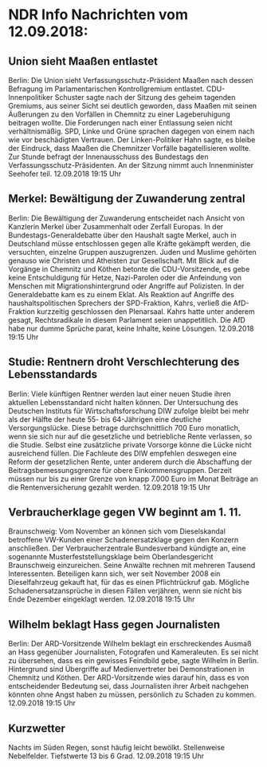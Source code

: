 # NDR Info Nachrichten vom 12.09.2018:


## Union sieht Maaßen entlastet
Berlin: Die Union sieht Verfassungsschutz-Präsident Maaßen nach dessen Befragung im Parlamentarischen Kontrollgremium entlastet. CDU-Innenpolitiker Schuster sagte nach der Sitzung des geheim tagenden Gremiums, aus seiner Sicht sei deutlich geworden, dass Maaßen mit seinen Äußerungen zu den Vorfällen in Chemnitz zu einer Lageberuhigung beitragen wollte. Die Forderungen nach einer Entlassung seien nicht verhältnismäßig. SPD, Linke und Grüne sprachen dagegen von einem nach wie vor beschädigten Vertrauen. Der Linken-Politiker Hahn sagte, es bleibe der Eindruck, dass Maaßen die Chemnitzer Vorfälle bagatellisieren wollte. Zur Stunde befragt der Innenausschuss des Bundestags den Verfassungsschutz-Präsidenten. An der Sitzung nimmt auch Innenminister Seehofer teil. 12.09.2018 19:15 Uhr 

## Merkel: Bewältigung der Zuwanderung zentral
Berlin: Die Bewältigung der Zuwanderung entscheidet nach Ansicht von Kanzlerin Merkel über Zusammenhalt oder Zerfall Europas. In der Bundestags-Generaldebatte über den Haushalt sagte Merkel, auch in Deutschland müsse entschlossen gegen alle Kräfte gekämpft werden, die versuchten, einzelne Gruppen auszugrenzen. Juden und Muslime gehörten genauso wie Christen und Atheisten zur Gesellschaft. Mit Blick auf die Vorgänge in Chemnitz und Köthen betonte die CDU-Vorsitzende, es gebe keine Entschuldigung für Hetze, Nazi-Parolen oder die Anfeindung von Menschen mit Migrationshintergrund oder Angriffe auf Polizisten. In der Generaldebatte kam es zu einem Eklat. Als Reaktion auf Angriffe des haushaltspolitischen Sprechers der SPD-Fraktion, Kahrs, verließ die AfD-Fraktion kurzzeitig geschlossen den Plenarsaal. Kahrs hatte unter anderem gesagt, Rechtsradikale in diesem Parlament seien unappetitlich. Die AfD habe nur dumme Sprüche parat, keine Inhalte, keine Lösungen. 12.09.2018 19:15 Uhr 

## Studie: Rentnern droht Verschlechterung des Lebensstandards
Berlin: Viele künftigen Rentner werden laut einer neuen Studie ihren aktuellen Lebensstandard nicht halten können. Der Untersuchung des Deutschen Instituts für Wirtschaftsforschung DIW zufolge bleibt bei mehr als der Hälfte der heute 55- bis 64-Jährigen eine deutliche Versorgungslücke. Diese betrage durchschnittlich 700 Euro monatlich, wenn sie sich nur auf die gesetzliche und betriebliche Rente verlassen, so die Studie. Selbst eine zusätzliche private Vorsorge könne die Lücke nicht ausreichend füllen. Die Fachleute des DIW empfehlen deswegen eine Reform der gesetzlichen Rente, unter anderem durch die Abschaffung der Beitragsbemessungsgrenze für obere Einkommensgruppen. Derzeit müssen nur bis zu einer Grenze von knapp 7.000 Euro im Monat Beiträge an die Rentenversicherung gezahlt werden. 12.09.2018 19:15 Uhr 

## Verbraucherklage gegen VW beginnt am 1. 11.
Braunschweig: Vom November an können sich vom  Dieselskandal betroffene VW-Kunden einer Schadenersatzklage gegen den Konzern anschließen. Der Verbraucherzentrale Bundesverband kündigte an, eine sogenannte Musterfeststellungsklage beim Oberlandesgericht Braunschweig einzureichen. Seine Anwälte rechnen mit mehreren Tausend Interessenten. Beteiligen kann sich, wer seit November 2008 ein Dieselfahrzeug gekauft hat, für das es einen Pflichtrückruf gab. Mögliche Schadenersatzansprüche in diesen Fällen verjähren, wenn sie nicht bis Ende Dezember eingeklagt werden. 12.09.2018 19:15 Uhr 

## Wilhelm beklagt Hass gegen Journalisten
Berlin: Der ARD-Vorsitzende Wilhelm beklagt ein erschreckendes Ausmaß an Hass gegenüber Journalisten, Fotografen und Kameraleuten. Es sei nicht zu übersehen, dass es ein gewisses Feindbild gebe, sagte Wilhelm in Berlin. Hintergrund sind Übergriffe auf Medienvertreter bei Demonstrationen in Chemnitz und Köthen. Der ARD-Vorsitzende wies darauf hin, dass es von entscheidender Bedeutung sei, dass Journalisten ihrer Arbeit nachgehen könnten ohne Angst haben zu müssen, persönlich zu Schaden zu kommen. 12.09.2018 19:15 Uhr 

## Kurzwetter
Nachts im Süden Regen, sonst häufig leicht bewölkt. Stellenweise Nebelfelder. Tiefstwerte 13 bis 6 Grad. 12.09.2018 19:15 Uhr 
